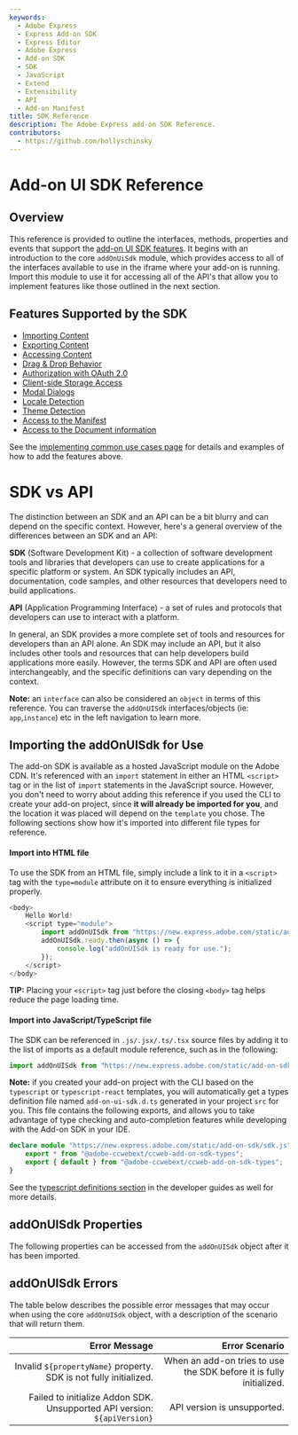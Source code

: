```yaml
---
keywords:
  - Adobe Express
  - Express Add-on SDK
  - Express Editor
  - Adobe Express
  - Add-on SDK
  - SDK
  - JavaScript
  - Extend
  - Extensibility
  - API
  - Add-on Manifest
title: SDK Reference
description: The Adobe Express add-on SDK Reference. 
contributors:
  - https://github.com/hollyschinsky
---
```

# Add-on UI SDK Reference

## Overview

This reference is provided to outline the interfaces, methods, properties and events that support the [add-on UI SDK features](#features-supported-by-the-sdk). It begins with an introduction to the core `addOnUiSdk` module, which provides access to all of the interfaces available to use in the iframe where your add-on is running. Import this module to use it for accessing all of the API's that allow you to implement features like those outlined in the next section.

## Features Supported by the SDK

- [Importing Content](../../guides/develop/use-cases/content-management.md#importing-content)
- [Exporting Content](../../guides/develop/use-cases/content-management.md#exporting-content)
- [Accessing Content](../../guides/develop/use-cases/content-management.md)
- [Drag & Drop Behavior](../../guides/develop/use-cases/user-interaction.md#drag-and-drop)
- [Authorization with OAuth 2.0](../../guides/develop/use-cases/authentication-authorization.md#oauth-20)
- [Client-side Storage Access](../../guides/develop/use-cases/clientside-data.md)
- [Modal Dialogs](../../guides/develop/use-cases/user-interaction.md#modal-dialogs)
- [Locale Detection](../../guides/develop/use-cases/environment-settings.md#detecting-locale-supported-locales-and-format)
- [Theme Detection](../../guides/develop/use-cases/environment-settings.md#detecting-theme)
- [Access to the Manifest](/references/addonsdk/instance-manifest.md)
- [Access to the Document information](/references/addonsdk/app-document.md)

<InlineAlert slots="text" variant="success"/>

See the [implementing common use cases page](../../guides/develop/index.md) for details and examples of how to add the features above.

<InlineNestedAlert slots="text" variant="success" >

# SDK vs API

The distinction between an SDK and an API can be a bit blurry and can depend on the specific context. However, here's a general overview of the differences between an SDK and an API:

   **SDK** (Software Development Kit) - a collection of software development tools and libraries that developers can use to create applications for a specific platform or system. An SDK typically includes an API, documentation, code samples, and other resources that developers need to build applications.

   **API** (Application Programming Interface) - a set of rules and protocols that developers can use to interact with a platform.

In general, an SDK provides a more complete set of tools and resources for developers than an API alone. An SDK may include an API, but it also includes other tools and resources that can help developers build applications more easily. However, the terms SDK and API are often used interchangeably, and the specific definitions can vary depending on the context.

**Note:** an `interface` can also be considered an `object` in terms of this reference. You can traverse the `addOnUISdk` interfaces/objects (ie: `app`,`instance`) etc in the left navigation to learn more.

</InlineNestedAlert>

## Importing the addOnUISdk for Use

The add-on SDK is available as a hosted JavaScript module on the Adobe CDN. It's referenced with an `import` statement in either an HTML `<script>` tag or in the list of `import` statements in the JavaScript source. However, you don't need to worry about adding this reference if you used the CLI to create your add-on project, since **it will already be imported for you**, and the location it was placed will depend on the `template` you chose. The following sections show how it's imported into different file types for reference.

#### Import into HTML file

To use the SDK from an HTML file, simply include a link to it in a `<script>` tag with the `type=module` attribute on it to ensure everything is initialized properly.

```js
<body>
    Hello World!
    <script type="module">
        import addOnUISdk from "https://new.express.adobe.com/static/add-on-sdk/sdk.js";
        addOnUISdk.ready.then(async () => {
            console.log("addOnUISdk is ready for use.");
        });     
    </script>
</body>
```

<InlineAlert slots="text" variant="success"/>

**TIP:** Placing your `<script>` tag just before the closing `<body>` tag helps reduce the page loading time.

#### Import into JavaScript/TypeScript file

The SDK can be referenced in `.js/.jsx/.ts/.tsx` source files by adding it to the list of imports as a default module reference, such as in the following:

```js
import addOnUISdk from "https://new.express.adobe.com/static/add-on-sdk/sdk.js";
```

**Note:** if you created your add-on project with the CLI based on the `typescript` or `typescript-react` templates, you will automatically get a types definition file named `add-on-ui-sdk.d.ts` generated in your project `src` for you. This file contains the following exports, and allows you to take advantage of type checking and auto-completion features while developing with the Add-on SDK in your IDE.

```ts
declare module "https://new.express.adobe.com/static/add-on-sdk/sdk.js" {
    export * from "@adobe-ccwebext/ccweb-add-on-sdk-types";
    export { default } from "@adobe-ccwebext/ccweb-add-on-sdk-types";
}
```

See the [typescript definitions section](../../guides/develop/frameworks-libraries-bundling.md#typescript-definitions) in the developer guides as well for more details.

## addOnUISdk Properties

The following properties can be accessed from the `addOnUISdk` object after it has been imported.

## addOnUISdk Errors

The table below describes the possible error messages that may occur when using the core `addOnUISdk` object, with a description of the scenario that will return them.

| Error Message                     |   Error Scenario                 |
|-------------------------------:|-------------------------------------------------:|
| Invalid `${propertyName}` property. SDK is not fully initialized. | When an add-on tries to use the SDK before it is fully initialized. |
| Failed to initialize Addon SDK. Unsupported API version: `${apiVersion}` | API version is unsupported.  |
